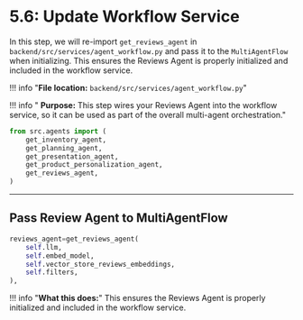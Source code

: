 # 5.6: Update Workflow Service

In this step, we will re-import `get_reviews_agent` in `backend/src/services/agent_workflow.py` and pass it to the `MultiAgentFlow` when initializing. This ensures the Reviews Agent is properly initialized and included in the workflow service.

!!! info "**File location:** `backend/src/services/agent_workflow.py`"

!!! info " **Purpose:** This step wires your Reviews Agent into the workflow service, so it can be used as part of the overall multi-agent orchestration."

```python
from src.agents import (
    get_inventory_agent,
    get_planning_agent,
    get_presentation_agent,
    get_product_personalization_agent,
    get_reviews_agent,
)
```

---

## Pass Review Agent to MultiAgentFlow
```python
reviews_agent=get_reviews_agent(
    self.llm,
    self.embed_model,
    self.vector_store_reviews_embeddings,
    self.filters,
),
```

!!! info "**What this does:**"
    This ensures the Reviews Agent is properly initialized and included in the workflow service.
